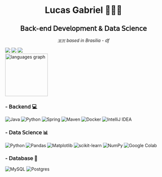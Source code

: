 
<h1 align="center"> Lucas Gabriel 👨🏻‍💻</h1>
<h2 align="center"> 𝖡𝖺𝖼𝗄-𝖾𝗇𝖽 𝖣𝖾𝗏𝖾𝗅𝗈𝗉𝗆𝖾𝗇𝗍 & 𝖣𝖺𝗍𝖺 𝖲𝖼𝗂𝖾𝗇𝖼𝖾</h2>
<p align="center">  
  <em>🇧🇷 based in Brasília - df</em>
  
</p>
<div>
<a href="https://www.instagram.com/lucasgcs._/" target="_blank"><img src="https://img.shields.io/badge/-Instagram-black?style=for-the-badge&logo=instagram&logoColor=white" target="_blank"></a>
<a href = "mailto:lucasgcsousa2005@gmail.com"><img src="https://img.shields.io/badge/Gmail-black?style=for-the-badge&logo=gmail&logoColor=white" target="_blank"></a>
<a href="https://www.linkedin.com/in/lucas-gabriel-9b254b309/" target="_blank"><img src="https://img.shields.io/badge/-LinkedIn-black?style=for-the-badge&logo=linkedin&logoColor=white" target="_blank"></a>   
</div>

<div align="left">
  <img src="https://github-readme-stats.vercel.app/api/top-langs?username=devlucasl&locale=en&hide_title=false&layout=compact&card_width=320&langs_count=3&theme=vision-friendly-dark&hide_border=true&order=2" height="137" alt="languages graph"  />
</div>


<h3> - 𝖡𝖺𝖼𝗄𝖾𝗇𝖽 💻 </h3>

![Java](https://img.shields.io/badge/java-%231A1918.svg?style=for-the-badge&logo=openjdk&logoColor=white)
![Python](https://img.shields.io/badge/python-%231A1918?style=for-the-badge&logo=python&logoColor=ffdd54)
![Spring](https://img.shields.io/badge/spring-%231A1918.svg?style=for-the-badge&logo=spring&logoColor=white)
![Maven](https://img.shields.io/badge/apachemaven-%231A1918.svg?style=for-the-badge&logo=apachemaven&logoColor=white)
![Docker](https://img.shields.io/badge/docker-%231A1918.svg?style=for-the-badge&logo=docker&logoColor=white)
![IntelliJ IDEA](https://img.shields.io/badge/IntelliJIDEA-%231A1918.svg?style=for-the-badge&logo=intellij-idea&logoColor=white)


<h3> - 𝖣𝖺𝗍𝖺 𝖲𝖼𝗂𝖾𝗇𝖼𝖾 📊 </h3>

![Python](https://img.shields.io/badge/python-%231A1918?style=for-the-badge&logo=python&logoColor=ffdd54)
![Pandas](https://img.shields.io/badge/pandas-%231A1918.svg?style=for-the-badge&logo=pandas&logoColor=white)
![Matplotlib](https://img.shields.io/badge/Matplotlib-%231A1918.svg?style=for-the-badge&logo=Matplotlib&logoColor=black)
![scikit-learn](https://img.shields.io/badge/scikit--learn-%231A1918.svg?style=for-the-badge&logo=scikit-learn&logoColor=white)
![NumPy](https://img.shields.io/badge/numpy-%231A1918.svg?style=for-the-badge&logo=numpy&logoColor=white)
![Google Colab](https://img.shields.io/badge/Google%20Colab-%231A1918.svg?style=for-the-badge&logo=googlecolab&logoColor=white)


<h3> - 𝖣𝖺𝗍𝖺𝖻𝖺𝗌𝖾 💾 </h3>

 ![MySQL](https://img.shields.io/badge/mysql-%231A1918.svg?style=for-the-badge&logo=mysql&logoColor=white)
 ![Postgres](https://img.shields.io/badge/postgres-%231A1918.svg?style=for-the-badge&logo=postgresql&logoColor=white)
 

 

